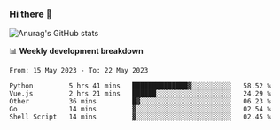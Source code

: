 ### Hi there 👋
![Anurag's GitHub stats](https://github-readme-stats.vercel.app/api?username=jami1024&show_icons=true&theme=radical)

📊 **Weekly development breakdown**
<!--START_SECTION:waka-->

```text
From: 15 May 2023 - To: 22 May 2023

Python         5 hrs 41 mins   ██████████████▓░░░░░░░░░░   58.52 %
Vue.js         2 hrs 21 mins   ██████░░░░░░░░░░░░░░░░░░░   24.29 %
Other          36 mins         █▓░░░░░░░░░░░░░░░░░░░░░░░   06.23 %
Go             14 mins         ▓░░░░░░░░░░░░░░░░░░░░░░░░   02.54 %
Shell Script   14 mins         ▓░░░░░░░░░░░░░░░░░░░░░░░░   02.45 %
```

<!--END_SECTION:waka-->
<!--
**jami1024/jami1024** is a ✨ _special_ ✨ repository because its `README.md` (this file) appears on your GitHub profile.

Here are some ideas to get you started:

- 🔭 I’m currently working on ...
- 🌱 I’m currently learning ...
- 👯 I’m looking to collaborate on ...
- 🤔 I’m looking for help with ...
- 💬 Ask me about ...
- 📫 How to reach me: ...
- 😄 Pronouns: ...
- ⚡ Fun fact: ...
-->
